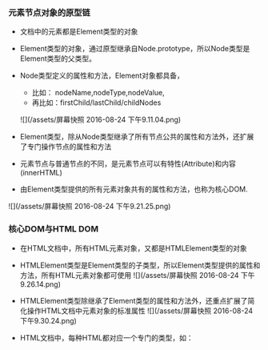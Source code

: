 ### 元素节点对象的原型链

- 文档中的元素都是Element类型的对象

- Element类型的对象，通过原型继承自Node.prototype，所以Node类型是Element类型的父类型。

- Node类型定义的属性和方法，Element对象都具备，

  - 比如：
nodeName,nodeType,nodeValue,
  - 再比如：firstChild/lastChild/childNodes

  ![](/assets/屏幕快照 2016-08-24 下午9.11.04.png)

- Element类型，除从Node类型继承了所有节点公共的属性和方法外，还扩展了专门操作节点的属性和方法

- 元素节点与普通节点的不同，是元素节点可以有特性(Attribute)和内容(innerHTML)

- 由Element类型提供的所有元素对象共有的属性和方法，也称为核心DOM.

 ![](/assets/屏幕快照 2016-08-24 下午9.21.25.png)

### 核心DOM与HTML DOM

- 在HTML文档中，所有HTML元素对象，又都是HTMLElement类型的对象

- HTMLElement类型是Element类型的子类型，所以Element类型提供的属性和方法，所有HTML元素对象都可使用
![](/assets/屏幕快照 2016-08-24 下午9.26.14.png)
  
- HTMLElement类型除继承了Element类型的属性和方法外，还重点扩展了简化操作HTML文档中元素对象的标准属性
![](/assets/屏幕快照 2016-08-24 下午9.30.24.png)

- HTML文档中，每种HTML都对应一个专门的类型，如：

    




















